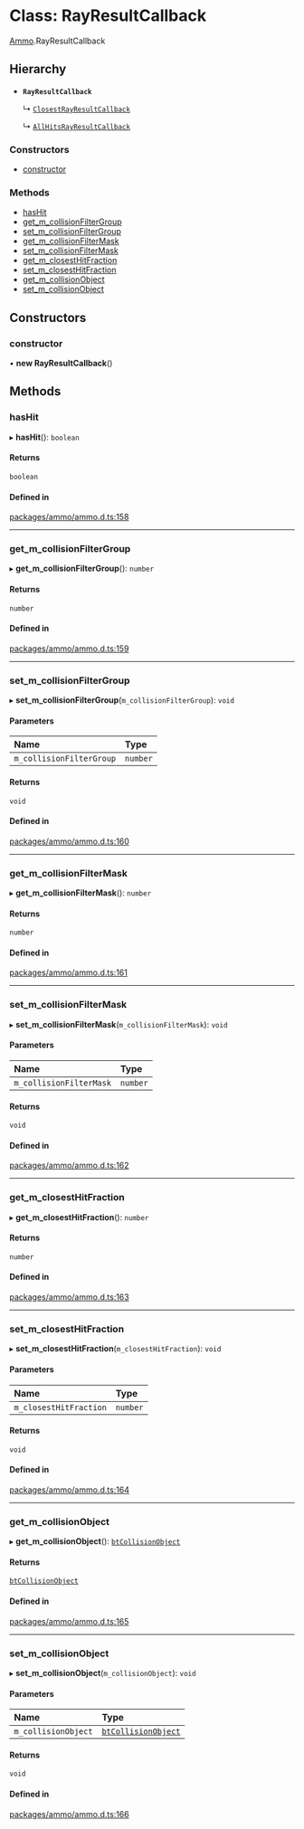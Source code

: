 # Class: RayResultCallback

[Ammo](../modules/Ammo.md).RayResultCallback

## Hierarchy

- **`RayResultCallback`**

  ↳ [`ClosestRayResultCallback`](Ammo.ClosestRayResultCallback.md)

  ↳ [`AllHitsRayResultCallback`](Ammo.AllHitsRayResultCallback.md)

### Constructors

- [constructor](Ammo.RayResultCallback.md#constructor)

### Methods

- [hasHit](Ammo.RayResultCallback.md#hashit)
- [get\_m\_collisionFilterGroup](Ammo.RayResultCallback.md#get_m_collisionfiltergroup)
- [set\_m\_collisionFilterGroup](Ammo.RayResultCallback.md#set_m_collisionfiltergroup)
- [get\_m\_collisionFilterMask](Ammo.RayResultCallback.md#get_m_collisionfiltermask)
- [set\_m\_collisionFilterMask](Ammo.RayResultCallback.md#set_m_collisionfiltermask)
- [get\_m\_closestHitFraction](Ammo.RayResultCallback.md#get_m_closesthitfraction)
- [set\_m\_closestHitFraction](Ammo.RayResultCallback.md#set_m_closesthitfraction)
- [get\_m\_collisionObject](Ammo.RayResultCallback.md#get_m_collisionobject)
- [set\_m\_collisionObject](Ammo.RayResultCallback.md#set_m_collisionobject)

## Constructors

### constructor

• **new RayResultCallback**()

## Methods

### hasHit

▸ **hasHit**(): `boolean`

#### Returns

`boolean`

#### Defined in

[packages/ammo/ammo.d.ts:158](https://github.com/Orillusion/orillusion/blob/main/packages/ammo/ammo.d.ts#L158)

___

### get\_m\_collisionFilterGroup

▸ **get_m_collisionFilterGroup**(): `number`

#### Returns

`number`

#### Defined in

[packages/ammo/ammo.d.ts:159](https://github.com/Orillusion/orillusion/blob/main/packages/ammo/ammo.d.ts#L159)

___

### set\_m\_collisionFilterGroup

▸ **set_m_collisionFilterGroup**(`m_collisionFilterGroup`): `void`

#### Parameters

| Name | Type |
| :------ | :------ |
| `m_collisionFilterGroup` | `number` |

#### Returns

`void`

#### Defined in

[packages/ammo/ammo.d.ts:160](https://github.com/Orillusion/orillusion/blob/main/packages/ammo/ammo.d.ts#L160)

___

### get\_m\_collisionFilterMask

▸ **get_m_collisionFilterMask**(): `number`

#### Returns

`number`

#### Defined in

[packages/ammo/ammo.d.ts:161](https://github.com/Orillusion/orillusion/blob/main/packages/ammo/ammo.d.ts#L161)

___

### set\_m\_collisionFilterMask

▸ **set_m_collisionFilterMask**(`m_collisionFilterMask`): `void`

#### Parameters

| Name | Type |
| :------ | :------ |
| `m_collisionFilterMask` | `number` |

#### Returns

`void`

#### Defined in

[packages/ammo/ammo.d.ts:162](https://github.com/Orillusion/orillusion/blob/main/packages/ammo/ammo.d.ts#L162)

___

### get\_m\_closestHitFraction

▸ **get_m_closestHitFraction**(): `number`

#### Returns

`number`

#### Defined in

[packages/ammo/ammo.d.ts:163](https://github.com/Orillusion/orillusion/blob/main/packages/ammo/ammo.d.ts#L163)

___

### set\_m\_closestHitFraction

▸ **set_m_closestHitFraction**(`m_closestHitFraction`): `void`

#### Parameters

| Name | Type |
| :------ | :------ |
| `m_closestHitFraction` | `number` |

#### Returns

`void`

#### Defined in

[packages/ammo/ammo.d.ts:164](https://github.com/Orillusion/orillusion/blob/main/packages/ammo/ammo.d.ts#L164)

___

### get\_m\_collisionObject

▸ **get_m_collisionObject**(): [`btCollisionObject`](Ammo.btCollisionObject.md)

#### Returns

[`btCollisionObject`](Ammo.btCollisionObject.md)

#### Defined in

[packages/ammo/ammo.d.ts:165](https://github.com/Orillusion/orillusion/blob/main/packages/ammo/ammo.d.ts#L165)

___

### set\_m\_collisionObject

▸ **set_m_collisionObject**(`m_collisionObject`): `void`

#### Parameters

| Name | Type |
| :------ | :------ |
| `m_collisionObject` | [`btCollisionObject`](Ammo.btCollisionObject.md) |

#### Returns

`void`

#### Defined in

[packages/ammo/ammo.d.ts:166](https://github.com/Orillusion/orillusion/blob/main/packages/ammo/ammo.d.ts#L166)
